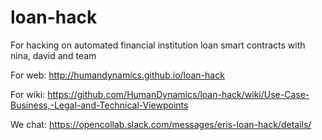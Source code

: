 # loan-hack
For hacking on automated financial institution loan smart contracts with nina, david and team

For web:  http://humandynamics.github.io/loan-hack

For wiki: https://github.com/HumanDynamics/loan-hack/wiki/Use-Case-Business,-Legal-and-Technical-Viewpoints

We chat: https://opencollab.slack.com/messages/eris-loan-hack/details/
